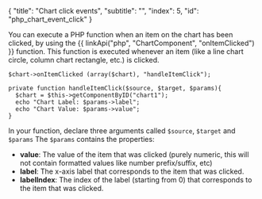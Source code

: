 <meta>
{
    "title": "Chart click events",
    "subtitle": "",
    "index": 5,
    "id": "php_chart_event_click"
}
</meta>

You can execute a PHP function when an item on the chart has been clicked, by using the {{ linkApi("php", "ChartComponent", "onItemClicked") }} function. This function is executed whenever an item (like a line chart circle, column chart rectangle, etc.) is clicked.

~~~
$chart->onItemClicked (array($chart), "handleItemClick");

private function handleItemClick($source, $target, $params){
  $chart = $this->getComponentByID("chart1");
  echo "Chart Label: $params->label";
  echo "Chart Value: $params->value";
}
~~~

In your function, declare three arguments called `$source`, `$target` and `$params` The `$params` contains the  properties:

* **value**: The value of the item that was clicked (purely numeric, this will not contain formatted values like number prefix/suffix, etc)
* **label**: The x-axis label that corresponds to the item that was clicked.
* **labelIndex**: The index of the label (starting from 0) that corresponds to the item that was clicked.
